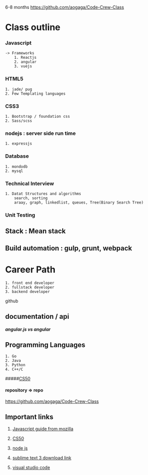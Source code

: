 
6-8 months
https://github.com/aogaga/Code-Crew-Class

# Class outline
### Javascript 
	-> Frameworks 	
		1. Reactjs
		2. angular
		3. vuejs 
### HTML5 
	1. jade/ pug
	2. Few Templating languages
### CSS3 
	1. Bootstrap / foundation css
	2. Sass/scss

### nodejs : server side run time 
	1. expressjs

### Database 
	1. mondodb
	2. mysql 


### Technical Interview 
	1. Datat Structures and algorithms
		search, sorting 
		araay, graph, linkedlist, queues, Tree(Binary Search Tree)
### Unit Testing

## Stack : Mean stack 

## Build automation : gulp, grunt, webpack 

# Career Path 
	1. front end developer 
	2. fullstack developer 
	3. backend developer 

github

## documentation / api 

##### angular.js vs angular 


## Programming Languages
	1. Go
	2. Java
	3. Python 
	4. C++/C

#####[CS50](http://cs50.tv/)


#### repository => repo

https://github.com/aogaga/Code-Crew-Class

## Important links 
1. [Javascript guide from mozilla](https://developer.mozilla.org/en-US/docs/Web/JavaScript/Guide/Grammar_and_Types)
2. [CS50](http://cs50.tv/2017/fall/#about,shorts)

3. [node js ](https://nodejs.org/en/)

4. [sublime text 3 download link](https://www.sublimetext.com/3)

5. [visual studio code](https://code.visualstudio.com/)


